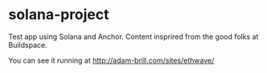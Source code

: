 # solana-project

Test app using Solana and Anchor. Content insprired from the good folks at Buildspace. 

You can see it running at http://adam-brill.com/sites/ethwave/
